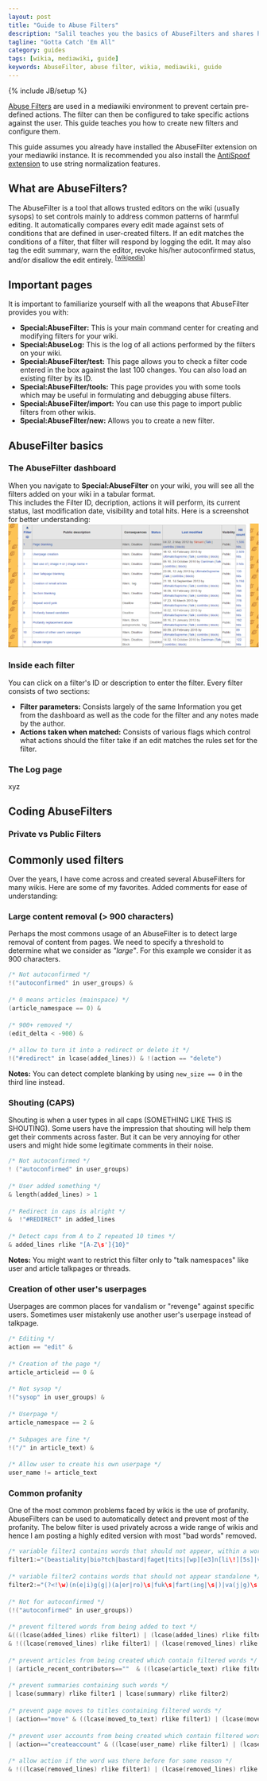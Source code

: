 ```yaml
---
layout: post
title: "Guide to Abuse Filters"
description: "Salil teaches you the basics of AbuseFilters and shares his experience of working with them over the years."
tagline: "Gotta Catch 'Em All"
category: guides
tags: [wikia, mediawiki, guide]
keywords: AbuseFilter, abuse filter, wikia, mediawiki, guide
---
```

{% include JB/setup %}

[Abuse Filters](https://www.mediawiki.org/wiki/Extension:AbuseFilter) are used in a mediawiki environment to prevent certain pre-defined actions. The filter can then be configured to take specific actions against the user. This guide teaches you how to create new filters and configure them.
<!--more-->

This guide assumes you already have installed the AbuseFilter extension on your mediawiki instance. It is recommended you also install the [AntiSpoof extension](https://www.mediawiki.org/wiki/Extension:AntiSpoof) to use string normalization features.

## What are AbuseFilters?
The AbuseFilter is a tool that allows trusted editors on the wiki (usually sysops) to set controls mainly to address common patterns of harmful editing. It automatically compares every edit made against sets of conditions that are defined in user-created filters. If an edit matches the conditions of a filter, that filter will respond by logging the edit. It may also tag the edit summary, warn the editor, revoke his/her autoconfirmed status, and/or disallow the edit entirely. <sup>[[wikipedia](https://en.wikipedia.org/wiki/Wikipedia:Edit_filter)]</sup>

## Important pages
It is important to familiarize yourself with all the weapons that AbuseFilter provides you with:

+ **Special:AbuseFilter:** This is your main command center for creating and modifying filters for your wiki.
+ **Special:AbuseLog:** This is the log of all actions performed by the filters on your wiki.
+ **Special:AbuseFilter/test:** This page allows you to check a filter code entered in the box against the last 100 changes. You can also load an existing filter by its ID.
+ **Special:AbuseFilter/tools:** This page provides you with some tools which may be useful in formulating and debugging abuse filters.
+ **Special:AbuseFilter/import:** You can use this page to import public filters from other wikis.
+ **Special:AbuseFilter/new:** Allows you to create a new filter.


## AbuseFilter basics

### The AbuseFilter dashboard
When you navigate to **Special:AbuseFilter** on your wiki, you will see all the filters added on your wiki in a tabular format.  
This includes the Filter ID, decription, actions it will perform, its current status, last modification date, visibility and total hits.
Here is a screenshot for better understanding:
![Special:AbuseFilter page on Narutopedia](/assets/images/AF.PNG "Special:AbuseFilter page on Narutopedia")

### Inside each filter
You can click on a filter's ID or description to enter the filter. Every filter consists of two sections:

+ **Filter parameters:** Consists largely of the same Information you get from the dashboard as well as the code for the filter and any notes made by the author.
+ **Actions taken when matched:** Consists of various flags which control what actions should the filter take if an edit matches the rules set for the filter.

### The Log page
xyz


## Coding AbuseFilters

### Private vs Public Filters


## Commonly used filters
Over the years, I have come across and created several AbuseFilters for many wikis. Here are some of my favorites.
Added comments for ease of understanding:

### Large content removal (> 900 characters)
Perhaps the most commons usage of an AbuseFilter is to detect large removal of content from pages.
We need to specify a threshold to determine what we consider as *"large"*. For this example we consider it as 900 characters.

```c
/* Not autoconfirmed */
!("autoconfirmed" in user_groups) &

/* 0 means articles (mainspace) */
(article_namespace == 0) &

/* 900+ removed */
(edit_delta < -900) &

/* allow to turn it into a redirect or delete it */
!("#redirect" in lcase(added_lines)) & !(action == "delete")
```

**Notes:** You can detect complete blanking by using `new_size == 0` in the third line instead.

### Shouting (CAPS)
Shouting is when a user types in all caps (SOMETHING LIKE THIS IS SHOUTING). Some users have the impression that shouting will help them get their comments across faster.
But it can be very annoying for other users and might hide some legitimate comments in their noise.

```c
/* Not autoconfirmed */
! ("autoconfirmed" in user_groups)

/* User added something */
& length(added_lines) > 1

/* Redirect in caps is alright */
&  !"#REDIRECT" in added_lines

/* Detect caps from A to Z repeated 10 times */
& added_lines rlike "[A-Z\s']{10}"
```
**Notes:** You might want to restrict this filter only to "talk namespaces" like user and article talkpages or threads.

### Creation of other user's userpages
Userpages are common places for vandalism or "revenge" against specific users.
Sometimes user mistakenly use another user's userpage instead of talkpage.

```c
/* Editing */
action == "edit" &

/* Creation of the page */
article_articleid == 0 &

/* Not sysop */
!("sysop" in user_groups) &

/* Userpage */
article_namespace == 2 &

/* Subpages are fine */
!("/" in article_text) &

/* Allow user to create his own userpage */
user_name != article_text
```

### Common profanity
One of the most common problems faced by wikis is the use of profanity. AbuseFilters can be used to automatically detect and prevent most of the profanity. The below filter is used privately across a wide range of wikis and hence I am posting a highly edited version with most "bad words" removed.

```c
/* variable filter1 contains words that should not appear, within a word or otherwise */
filter1:="(beastiality|bio?tch|bastard|faget|tits|[wp][e3]n[li\!][5s]|v[a@]gina|fuck|ass(goblin|bandit|hat|c[lr]own|(w?hole|lick(er)?|wipe)\s)";

/* variable filter2 contains words that should not appear standalone */
filter2:="(?<!\w)(n(e|i)g(g|)(a|er|ro)\s|fuk\s|fart(ing|\s|)|va(j|g)\s|rap(e|ist)(ing|s|d|r|)|bunghole\s|twat\s|blue( |)waffle\s|puss(a|)(y|ies)|perv(ing|)|shat|pimp|chode(stroker)\s|sperm|semen|hooker\s|prostitute\s|pubic( |)hair|boner\s|chode\s)(?!\w)";

/* Not for autoconfirmed */
(!("autoconfirmed" in user_groups))

/* prevent filtered words from being added to text */
&(((lcase(added_lines) rlike filter1) | (lcase(added_lines) rlike filter2)
& !((lcase(removed_lines) rlike filter1) | (lcase(removed_lines) rlike filter2)))

/* prevent articles from being created which contain filtered words */
| (article_recent_contributors==""  & ((lcase(article_text) rlike filter1) | (lcase(article_text) rlike filter2))

/* prevent summaries containing such words */
| lcase(summary) rlike filter1 | lcase(summary) rlike filter2)

/* prevent page moves to titles containing filtered words */
| (action=="move" & ((lcase(moved_to_text) rlike filter1) | (lcase(moved_to_text) rlike filter2)))

/* prevent user accounts from being created which contain filtered words */
| (action=="createaccount" & ((lcase(user_name) rlike filter1) | (lcase(user_name) rlike filter2))))

/* allow action if the word was there before for some reason */
& !((lcase(removed_lines) rlike filter1) | (lcase(removed_lines) rlike filter2))

```
